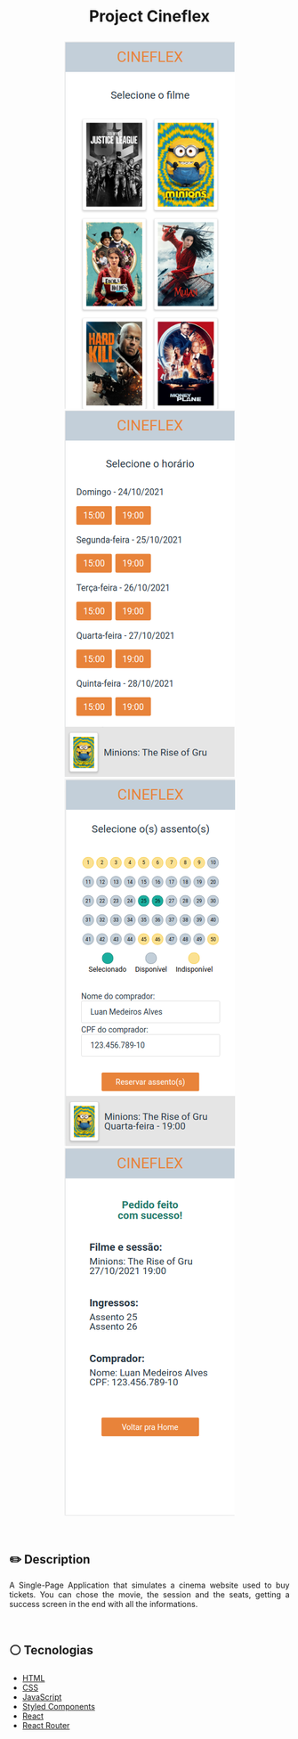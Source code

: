 # <p align = "center"> Project Cineflex</p>

<p align = "center"> <img src="./src/assets/fisrt-page.png" /><img src="./src/assets/second-page.png" /></br><img src="./src/assets/third-page.png" /><img src="./src/assets/fourth-page.png" /></p>

</br>

## ✏️ Description
<p align="justify" >A Single-Page Application that simulates a cinema website used to buy tickets. You can chose the movie, the session and the seats, getting a success screen in the end with all the informations.</p>

</br>

##  <p align = "left"> :white_circle: Tecnologias</p>

- [HTML](https://developer.mozilla.org/pt-BR/docs/Web/HTML)
- [CSS](https://www.w3schools.com/css/)
- [JavaScript](https://developer.mozilla.org/pt-BR/docs/Web/JavaScript)
- [Styled Components](https://styled-components.com/)
- [React](https://reactjs.org/)
- [React Router](https://reactrouter.com/)

</br>
